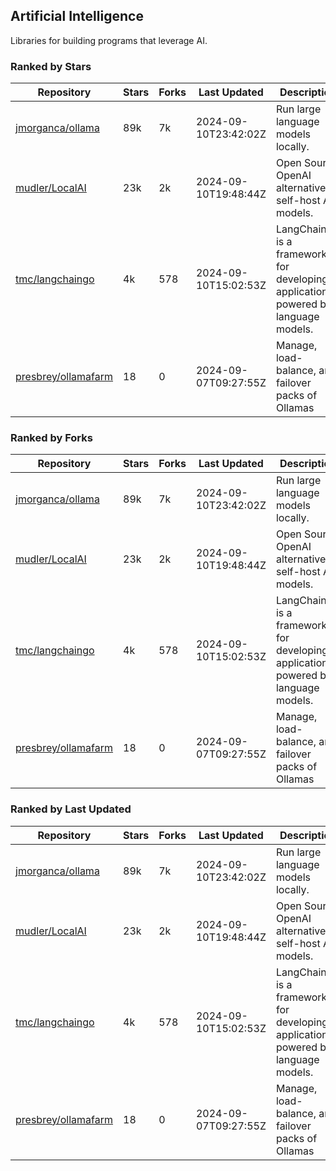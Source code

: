 ## Artificial Intelligence

Libraries for building programs that leverage AI.

### Ranked by Stars

| Repository | Stars | Forks | Last Updated | Description | 
|------------|-------|-------|--------------|-------------|
| [jmorganca/ollama](https://github.com/jmorganca/ollama) | 89k | 7k | 2024-09-10T23:42:02Z |  Run large language models locally. |
| [mudler/LocalAI](https://github.com/mudler/LocalAI) | 23k | 2k | 2024-09-10T19:48:44Z |  Open Source OpenAI alternative, self-host AI models. |
| [tmc/langchaingo](https://github.com/tmc/langchaingo) | 4k | 578 | 2024-09-10T15:02:53Z |  LangChainGo is a framework for developing applications powered by language models. |
| [presbrey/ollamafarm](https://github.com/presbrey/ollamafarm) | 18 | 0 | 2024-09-07T09:27:55Z |  Manage, load-balance, and failover packs of Ollamas |

### Ranked by Forks

| Repository | Stars | Forks | Last Updated | Description | 
|------------|-------|-------|--------------|-------------|
| [jmorganca/ollama](https://github.com/jmorganca/ollama) | 89k | 7k | 2024-09-10T23:42:02Z |  Run large language models locally. |
| [mudler/LocalAI](https://github.com/mudler/LocalAI) | 23k | 2k | 2024-09-10T19:48:44Z |  Open Source OpenAI alternative, self-host AI models. |
| [tmc/langchaingo](https://github.com/tmc/langchaingo) | 4k | 578 | 2024-09-10T15:02:53Z |  LangChainGo is a framework for developing applications powered by language models. |
| [presbrey/ollamafarm](https://github.com/presbrey/ollamafarm) | 18 | 0 | 2024-09-07T09:27:55Z |  Manage, load-balance, and failover packs of Ollamas |

### Ranked by Last Updated

| Repository | Stars | Forks | Last Updated | Description | 
|------------|-------|-------|--------------|-------------|
| [jmorganca/ollama](https://github.com/jmorganca/ollama) | 89k | 7k | 2024-09-10T23:42:02Z |  Run large language models locally. |
| [mudler/LocalAI](https://github.com/mudler/LocalAI) | 23k | 2k | 2024-09-10T19:48:44Z |  Open Source OpenAI alternative, self-host AI models. |
| [tmc/langchaingo](https://github.com/tmc/langchaingo) | 4k | 578 | 2024-09-10T15:02:53Z |  LangChainGo is a framework for developing applications powered by language models. |
| [presbrey/ollamafarm](https://github.com/presbrey/ollamafarm) | 18 | 0 | 2024-09-07T09:27:55Z |  Manage, load-balance, and failover packs of Ollamas |

